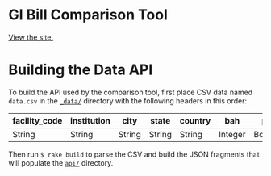 # GI Bill Comparison Tool

[View the site.](http://department-of-veterans-affairs.github.io/gi-bill-comparison-tool/)

# Building the Data API

To build the API used by the comparison tool, first place CSV data named `data.csv` in the [`_data/`](/_data) directory with the following headers in this order:

| facility_code | institution | city   | state  | country | bah     | poe     | yr      | gibill  | cross   | grad_rate | grad_rate_rank | default_rate | avg_stu_loan_debt | avg_stu_loan_debt_rank | indicator_group |
| ------------- | ----------- | ------ | ------ | ------- | ------- | ------- | ------- | ------- | ------- | --------- | -------------- | ------------ | ----------------- | ---------------------- | --------------- |
| String        | String      | String | String | String  | Integer | Boolean | Boolean | Integer | Integer | Float     | Integer        | Float        | Integer           | Integer                | Integer         |

Then run `$ rake build` to parse the CSV and build the JSON fragments that will populate the [`api/`](/api) directory.
